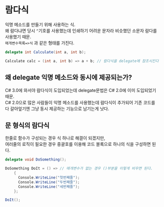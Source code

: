 # 람다식
익명 메소드를 만들기 위해 사용하는 식. <br/>
왜 람다냐면 당시 ```^```기호를 사용했는데 인쇄하기 어려운 문자라 비슷했던 소문자 람다를 사용했기 때문. <br/>
```매개변수목록=>식``` 과 같은 형태를 가진다. <br/>
```cs
delegate int Calculate(int a, int b);

Calculate calc = (int a, int b) => a + b; // 람다식을 delegate에 참조시킨다!
```

## 왜 delegate 익명 메소드와 동시에 제공되는가?
C# 3.0에 와서야 람다식이 도입되었는데 delegate문법은 C# 2.0에 이미 도입되었기 때문. <br/>
C# 2.0으로 많은 사람들이 익명 메소드를 사용했는데 람다식이 추가되어 기존 코드를 다 갈아엎기엔 그냥 동시 제공하는 기능으로 남기는게 낫다.

## 문 형식의 람다식
한줄로 함수가 구성되는 경우 식 하나로 해결이 되겠지만, <br/>
여러줄의 로직이 필요한 경우 중괄호를 이용해 코드 블록으로 하나의 식을 구성하면 된다. <br/>

```cs
delegate void DoSomething();

DoSomething DoIt = () => // 매개변수가 없는 경우 ()부분을 이렇게 비우면 된다.
    {
      Console.WriteLine("첫번째줄");
      Console.WriteLine("두번째줄");
      Console.WriteLine("세번째줄");
    };

DoIt();
```
